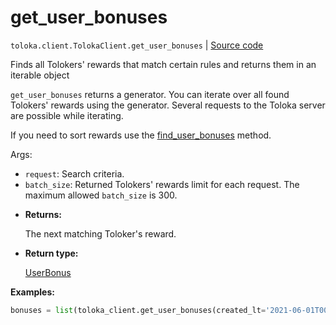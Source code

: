 # get_user_bonuses
`toloka.client.TolokaClient.get_user_bonuses` | [Source code](https://github.com/Toloka/toloka-kit/blob/v1.1.4/src/client/__init__.py#L3096)

Finds all Tolokers' rewards that match certain rules and returns them in an iterable object


`get_user_bonuses` returns a generator. You can iterate over all found Tolokers' rewards using the generator. Several requests to the Toloka server are possible while iterating.

If you need to sort rewards use the [find_user_bonuses](toloka.client.TolokaClient.find_user_bonuses.md) method.

Args:

- `request`: Search criteria.
- `batch_size`: Returned Tolokers' rewards limit for each request. The maximum allowed `batch_size` is 300.

* **Returns:**

  The next matching Toloker's reward.

* **Return type:**

  [UserBonus](toloka.client.user_bonus.UserBonus.md)

**Examples:**

```python
bonuses = list(toloka_client.get_user_bonuses(created_lt='2021-06-01T00:00:00'))
```
